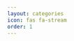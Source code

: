 ```yaml
---
layout: categories
icon: fas fa-stream
order: 1
---
```


<link rel="icon" type="image/x-icon" href="{{ '/assets/img/favicons/ild01@4x.ico' | relative_url }}">